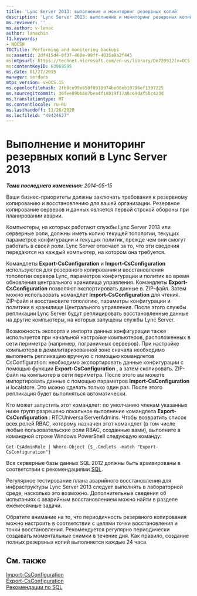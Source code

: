 ```yaml
---
title: 'Lync Server 2013: выполнение и мониторинг резервных копий'
description: 'Lync Server 2013: выполнение и мониторинг резервных копий.'
ms.reviewer: ''
ms.author: v-lanac
author: lanachin
f1.keywords:
- NOCSH
TOCTitle: Performing and monitoring backups
ms:assetid: 2df415d4-0f37-460e-99ff-4035a9a2f445
ms:mtpsurl: https://technet.microsoft.com/en-us/library/Dn720912(v=OCS.15)
ms:contentKeyID: 63969595
ms.date: 01/27/2015
manager: serdars
mtps_version: v=OCS.15
ms.openlocfilehash: 2fb8ce99e850f0918974be08eb10796ef1397225
ms.sourcegitcommit: 36fee89bb887bea4f18b19f17a8c69daf5bc423d
ms.translationtype: MT
ms.contentlocale: ru-RU
ms.lasthandoff: 11/26/2020
ms.locfileid: "49424627"
---
```

# <a name="performing-and-monitoring-backups-in-lync-server-2013"></a>Выполнение и мониторинг резервных копий в Lync Server 2013

<div data-xmlns="http://www.w3.org/1999/xhtml">

<div class="topic" data-xmlns="http://www.w3.org/1999/xhtml" data-msxsl="urn:schemas-microsoft-com:xslt" data-cs="https://msdn.microsoft.com/">

<div data-asp="https://msdn2.microsoft.com/asp">



</div>

<div id="mainSection">

<div id="mainBody">

<span> </span>

_**Тема последнего изменения:** 2014-05-15_

Ваши бизнес-приоритеты должны заключать требования к резервному копированию и восстановлению для вашей организации. Резервное копирование серверов и данных является первой строкой обороны при планировании аварии.

Компьютеры, на которых работают службы Lync Server 2013 или серверные роли, должны иметь копию текущей топологии, текущих параметров конфигурации и текущих политик, прежде чем они смогут работать в своей роли. Lync Server отвечает за то, что эти сведения передаются на каждый компьютер, на котором она требуется.

Командлеты **Export-CsConfiguration** и **Import-CsConfiguration** используются для резервного копирования и восстановления топологии сервера Lync, параметров конфигурации и политик во время обновления центрального хранилища управления. Командлеты **Export-CsConfiguration** позволяют экспортировать данные в. ZIP-файл. Затем можно использовать командлет **Import-CsConfiguration** для чтения. ZIP-файл и восстановите топологию, параметры конфигурации и политики в хранилище Центрального управления. После этого службы репликации Lync Server будут реплицировать восстановленные данные на другие компьютеры, на которых запущены службы Lync Server.

Возможность экспорта и импорта данных конфигурации также используется при начальной настройке компьютеров, расположенных в сети периметра (например, пограничных серверов). При настройке компьютера в демилитаризованной зоне сначала необходимо выполнить репликацию вручную с помощью командлетов CsConfiguration: необходимо экспортировать данные конфигурации с помощью функции **Export-CsConfiguration** , а затем скопировать. ZIP-файл на компьютер в сети периметра. После этого вы можете импортировать данные с помощью параметров **Import-CsConfiguration** и localstore. Это можно сделать только один раз. После этого репликация будет выполняться автоматически.

Кто может запустить этот командлет: по умолчанию членам указанных ниже групп разрешено локальное выполнение командлета **Export-CsConfiguration** : RTCUniversalServerAdmins. Чтобы возвратить список всех ролей RBAC, которому назначен этот командлет (в том числе любые пользовательские роли RBAC, созданные вами), выполните в командной строке Windows PowerShell следующую команду:

`Get-CsAdminRole | Where-Object {$_.Cmdlets -match "Export-CsConfiguration"}`

Все серверные базы данных SQL 2012 должны быть архивированы в соответствии с рекомендациями [SQL](https://go.microsoft.com/fwlink/p/?linkid=290716).

Регулярное тестирование плана аварийного восстановления для инфраструктуры Lync Server 2013 следует выполнять в лабораторной среде, насколько это возможно. Дополнительные сведения об испытаниях с аварийным восстановлением можно найти в разделе ежемесячные задачи.

Обратите внимание на то, что периодичность резервного копирования можно настроить в соответствии с целями точки восстановления и точки восстановления. Рекомендуется регулярно периодически создавать моментальные снимки в течение дня. Как правило, создание полных резервных копий выполняется каждые 24 часа.

<div>

## <a name="see-also"></a>См. также


[Import-CsConfiguration](https://docs.microsoft.com/powershell/module/skype/Import-CsConfiguration)  
[Export-CsConfiguration](https://docs.microsoft.com/powershell/module/skype/Export-CsConfiguration)  
[Рекомендации по SQL](https://go.microsoft.com/fwlink/p/?linkid=290716)  
  

</div>

</div>

<span> </span>

</div>

</div>

</div>

